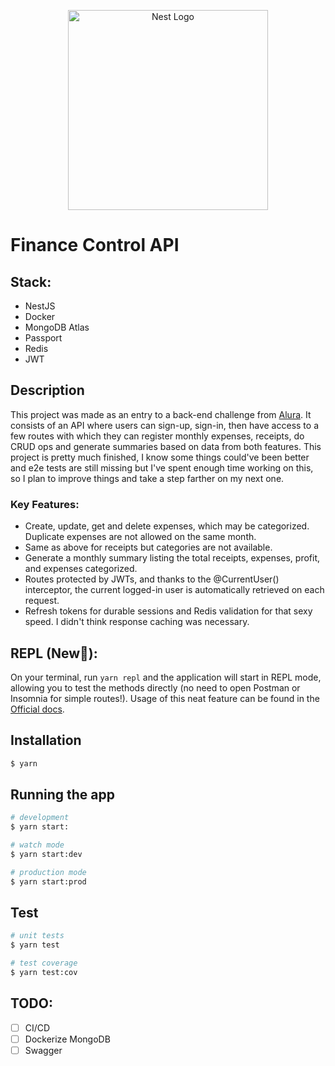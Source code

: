 <p align="center">
  <a href="http://nestjs.com/" target="blank"><img src="https://nestjs.com/img/logo_text.svg" width="320" alt="Nest Logo" /></a>
</p>

# Finance Control API

## Stack:
- NestJS
- Docker
- MongoDB Atlas
- Passport
- Redis
- JWT

## Description

This project was made as an entry to a back-end challenge from [Alura](https://www.alura.com.br/). It consists of an API where users can sign-up, sign-in, then have access to a few routes with which they can register monthly expenses, receipts, do CRUD ops and generate summaries based on data from both features. This project is pretty much finished, I know some things could've been better and e2e tests are still missing but I've spent enough time working on this, so I plan to improve things and take a step farther on my next one.

### Key Features:
- Create, update, get and delete expenses, which may be categorized. Duplicate expenses are not allowed on the same month.
- Same as above for receipts but categories are not available.
- Generate a monthly summary listing the total receipts, expenses, profit, and expenses categorized.
- Routes protected by JWTs, and thanks to the @CurrentUser() interceptor, the current logged-in user is automatically retrieved on each request.
- Refresh tokens for durable sessions and Redis validation for that sexy speed. I didn't think response caching was necessary.

## REPL (New🌟):
On your terminal, run `yarn repl` and the application will start in REPL mode, allowing you to test the methods directly (no need to open Postman or Insomnia for simple routes!). Usage of this neat feature can be found in the [Official docs](https://docs.nestjs.com/recipes/repl).

## Installation

```bash
$ yarn
```

## Running the app

```bash
# development
$ yarn start:

# watch mode
$ yarn start:dev

# production mode
$ yarn start:prod
```

## Test

```bash
# unit tests
$ yarn test

# test coverage
$ yarn test:cov
```

## TODO:
- [ ] CI/CD
- [ ] Dockerize MongoDB
- [ ] Swagger

